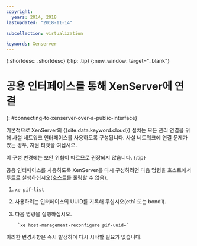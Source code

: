 ```yaml
---
copyright:
  years: 2014, 2018
lastupdated: "2018-11-14"

subcollection: virtualization

keywords: Xenserver
---
```

{:shortdesc: .shortdesc}
{:tip: .tip}
{:new_window: target="_blank"}

# 공용 인터페이스를 통해 XenServer에 연결
{: #connecting-to-xenserver-over-a-public-interface}

기본적으로 XenServer의 {{site.data.keyword.cloud}} 설치는 모든 관리 연결을 위해 사설 네트워크 인터페이스를 사용하도록 구성됩니다. 사설 네트워크에 연결 문제가 있는 경우, 지원 티켓을 여십시오.

이 구성 변경에는 보안 위협이 따르므로 권장되지 않습니다.
{:tip}

공용 인터페이스를 사용하도록 XenServer를 다시 구성하려면 다음 명령을 호스트에서 루트로 실행하십시오(호스트를 풀링할 수 없음).

1. `xe pif-list`

2. 사용하려는 인터페이스의 UUID를 기록해 두십시오(eth1 또는 bond1).

3. 다음 명령을 실행하십시오.

        `xe host-management-reconfigure pif-uuid=`

이러한 변경사항은 즉시 발생하며 다시 시작할 필요가 없습니다.
